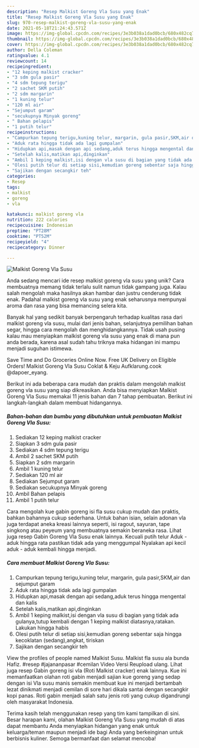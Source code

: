 ```yaml
---
description: "Resep Malkist Goreng Vla Susu yang Enak"
title: "Resep Malkist Goreng Vla Susu yang Enak"
slug: 970-resep-malkist-goreng-vla-susu-yang-enak
date: 2021-05-18T21:24:43.571Z
image: https://img-global.cpcdn.com/recipes/3e3b038a1dad0bcb/680x482cq70/malkist-goreng-vla-susu-foto-resep-utama.jpg
thumbnail: https://img-global.cpcdn.com/recipes/3e3b038a1dad0bcb/680x482cq70/malkist-goreng-vla-susu-foto-resep-utama.jpg
cover: https://img-global.cpcdn.com/recipes/3e3b038a1dad0bcb/680x482cq70/malkist-goreng-vla-susu-foto-resep-utama.jpg
author: Della Coleman
ratingvalue: 4.1
reviewcount: 14
recipeingredient:
- "12 keping malkist cracker"
- "3 sdm gula pasir"
- "4 sdm tepung terigu"
- "2 sachet SKM putih"
- "2 sdm margarin"
- "1 kuning telur"
- "120 ml air"
- "Sejumput garam"
- "secukupnya Minyak goreng"
- " Bahan pelapis"
- "1 putih telur"
recipeinstructions:
- "Campurkan tepung terigu,kuning telur, margarin, gula pasir,SKM,air dan sejumput garam"
- "Aduk rata hingga tidak ada lagi gumpalan"
- "Hidupkan api,masak dengan api sedang,aduk terus hingga mengental dan kalis"
- "Setelah kalis,matikan api,dinginkan"
- "Ambil 1 keping malkist,isi dengan vla susu di bagian yang tidak ada gulanya,tutup kembali dengan 1 keping malkist diatasnya,ratakan. Lakukan hingga habis"
- "Olesi putih telur di setiap sisi,kemudian goreng sebentar saja hingga kecoklatan (sedang),angkat, tiriskan"
- "Sajikan dengan secangkir teh"
categories:
- Resep
tags:
- malkist
- goreng
- vla

katakunci: malkist goreng vla 
nutrition: 222 calories
recipecuisine: Indonesian
preptime: "PT28M"
cooktime: "PT52M"
recipeyield: "4"
recipecategory: Dinner

---
```



![Malkist Goreng Vla Susu](https://img-global.cpcdn.com/recipes/3e3b038a1dad0bcb/680x482cq70/malkist-goreng-vla-susu-foto-resep-utama.jpg)

Anda sedang mencari ide resep malkist goreng vla susu yang unik? Cara membuatnya memang tidak terlalu sulit namun tidak gampang juga. Kalau salah mengolah maka hasilnya akan hambar dan justru cenderung tidak enak. Padahal malkist goreng vla susu yang enak seharusnya mempunyai aroma dan rasa yang bisa memancing selera kita.

Banyak hal yang sedikit banyak berpengaruh terhadap kualitas rasa dari malkist goreng vla susu, mulai dari jenis bahan, selanjutnya pemilihan bahan segar, hingga cara mengolah dan menghidangkannya. Tidak usah pusing kalau mau menyiapkan malkist goreng vla susu yang enak di mana pun anda berada, karena asal sudah tahu triknya maka hidangan ini mampu menjadi suguhan istimewa.

Save Time and Do Groceries Online Now. Free UK Delivery on Eligible Orders! Malkist Goreng Vla Susu Coklat &amp; Keju Aufklarung.cook @dapoer_eyang.


Berikut ini ada beberapa cara mudah dan praktis dalam mengolah malkist goreng vla susu yang siap dikreasikan. Anda bisa menyiapkan Malkist Goreng Vla Susu memakai 11 jenis bahan dan 7 tahap pembuatan. Berikut ini langkah-langkah dalam membuat hidangannya.

<!--inarticleads1-->

##### Bahan-bahan dan bumbu yang dibutuhkan untuk pembuatan Malkist Goreng Vla Susu:

1. Sediakan 12 keping malkist cracker
1. Siapkan 3 sdm gula pasir
1. Sediakan 4 sdm tepung terigu
1. Ambil 2 sachet SKM putih
1. Siapkan 2 sdm margarin
1. Ambil 1 kuning telur
1. Sediakan 120 ml air
1. Sediakan Sejumput garam
1. Sediakan secukupnya Minyak goreng
1. Ambil  Bahan pelapis
1. Ambil 1 putih telur


Cara mengolah kue gabin goreng isi fla susu cukup mudah dan praktis, bahkan bahannya cukup sederhana. Untuk bahan isian, selain adonan vla juga terdapat aneka kreasi lainnya seperti, isi ragout, sayuran, tape singkong atau peyeum yang membuatnya semakin beraneka rasa. Lihat juga resep Gabin Goreng Vla Susu enak lainnya. Kecuali putih telur Aduk - aduk hingga rata pastikan tidak ada yang menggumpal Nyalakan api kecil aduk - aduk kembali hingga menjadi. 

<!--inarticleads2-->

##### Cara membuat Malkist Goreng Vla Susu:

1. Campurkan tepung terigu,kuning telur, margarin, gula pasir,SKM,air dan sejumput garam
1. Aduk rata hingga tidak ada lagi gumpalan
1. Hidupkan api,masak dengan api sedang,aduk terus hingga mengental dan kalis
1. Setelah kalis,matikan api,dinginkan
1. Ambil 1 keping malkist,isi dengan vla susu di bagian yang tidak ada gulanya,tutup kembali dengan 1 keping malkist diatasnya,ratakan. Lakukan hingga habis
1. Olesi putih telur di setiap sisi,kemudian goreng sebentar saja hingga kecoklatan (sedang),angkat, tiriskan
1. Sajikan dengan secangkir teh


View the profiles of people named Malkist Susu. Malkist fla susu ala bunda Hafiz. #resep #jajananpasar #cemilan Video Versi Reupload ulang. Lihat juga resep Gabin goreng isi vla (Roti Malkist cracker) enak lainnya. Kue ini memanfaatkan olahan roti gabin menjadi sajian kue goreng yang sedap dengan isi Vla susu manis semakin membuat kue ini menjadi bertambah lezat dinikmati menjadi cemilan di sore hari dikala santai dengan secangkir kopi panas. Roti gabin menjadi salah satu jenis roti yang cukup digandrungi oleh masyarakat Indonesia. 

Terima kasih telah menggunakan resep yang tim kami tampilkan di sini. Besar harapan kami, olahan Malkist Goreng Vla Susu yang mudah di atas dapat membantu Anda menyiapkan hidangan yang enak untuk keluarga/teman maupun menjadi ide bagi Anda yang berkeinginan untuk berbisnis kuliner. Semoga bermanfaat dan selamat mencoba!

